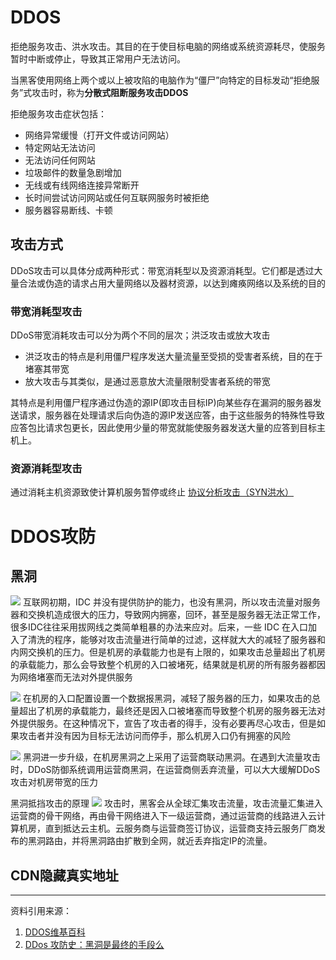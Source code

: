 # DDOS
拒绝服务攻击、洪水攻击。其目的在于使目标电脑的网络或系统资源耗尽，使服务暂时中断或停止，导致其正常用户无法访问。

当黑客使用网络上两个或以上被攻陷的电脑作为“僵尸”向特定的目标发动“拒绝服务”式攻击时，称为**分散式阻断服务攻击DDOS**

拒绝服务攻击症状包括：

- 网络异常缓慢（打开文件或访问网站）
- 特定网站无法访问
- 无法访问任何网站
- 垃圾邮件的数量急剧增加
- 无线或有线网络连接异常断开
- 长时间尝试访问网站或任何互联网服务时被拒绝
- 服务器容易断线、卡顿

## 攻击方式

DDoS攻击可以具体分成两种形式：带宽消耗型以及资源消耗型。它们都是透过大量合法或伪造的请求占用大量网络以及器材资源，以达到瘫痪网络以及系统的目的

### 带宽消耗型攻击
DDoS带宽消耗攻击可以分为两个不同的层次；洪泛攻击或放大攻击

- 洪泛攻击的特点是利用僵尸程序发送大量流量至受损的受害者系统，目的在于堵塞其带宽
- 放大攻击与其类似，是通过恶意放大流量限制受害者系统的带宽

其特点是利用僵尸程序通过伪造的源IP(即攻击目标IP)向某些存在漏洞的服务器发送请求，服务器在处理请求后向伪造的源IP发送应答，由于这些服务的特殊性导致应答包比请求包更长，因此使用少量的带宽就能使服务器发送大量的应答到目标主机上。

### 资源消耗型攻击
通过消耗主机资源致使计算机服务暂停或终止
[协议分析攻击（SYN洪水）](http://blog.csdn.net/lancees/article/details/7304246)

# DDOS攻防
## 黑洞
![](http://img.mp.sohu.com/upload/20170724/30482c678891416f8e89e366952892eb_th.png)
互联网初期，IDC 并没有提供防护的能力，也没有黑洞，所以攻击流量对服务器和交换机造成很大的压力，导致网内拥塞，回环，甚至是服务器无法正常工作，很多IDC往往采用拔网线之类简单粗暴的办法来应对。后来，一些 IDC 在入口加入了清洗的程序，能够对攻击流量进行简单的过滤，这样就大大的减轻了服务器和内网交换机的压力。但是机房的承载能力也是有上限的，如果攻击总量超出了机房的承载能力，那么会导致整个机房的入口被堵死，结果就是机房的所有服务器都因为网络堵塞而无法对外提供服务

![](http://img.mp.sohu.com/upload/20170724/4d980848e8f641f385f57f558dccf4a1_th.png)
在机房的入口配置设置一个数据报黑洞，减轻了服务器的压力，如果攻击的总量超出了机房的承载能力，最终还是因入口被堵塞而导致整个机房的服务器无法对外提供服务。在这种情况下，宣告了攻击者的得手，没有必要再尽心攻击，但是如果攻击者并没有因为目标无法访问而停手，那么机房入口仍有拥塞的风险

![](http://img.mp.sohu.com/upload/20170724/adff1fc537a64d45ba9db0f25a1e2d19_th.png)
黑洞进一步升级，在机房黑洞之上采用了运营商联动黑洞。在遇到大流量攻击时，DDoS防御系统调用运营商黑洞，在运营商侧丢弃流量，可以大大缓解DDoS攻击对机房带宽的压力

黑洞抵挡攻击的原理
![](http://img.mp.sohu.com/upload/20170724/5078618627524785b4e294d985fcbe17_th.png)
攻击时，黑客会从全球汇集攻击流量，攻击流量汇集进入运营商的骨干网络，再由骨干网络进入下一级运营商，通过运营商的线路进入云计算机房，直到抵达云主机。云服务商与运营商签订协议，运营商支持云服务厂商发布的黑洞路由，并将黑洞路由扩散到全网，就近丢弃指定IP的流量。

## CDN隐藏真实地址




---
资料引用来源：
1. [DDOS维基百科](https://www.wikiwand.com/zh-hans/%E9%98%BB%E6%96%B7%E6%9C%8D%E5%8B%99%E6%94%BB%E6%93%8A)
2. [DDos 攻防史：黑洞是最终的手段么](http://www.sohu.com/a/159624229_765820)